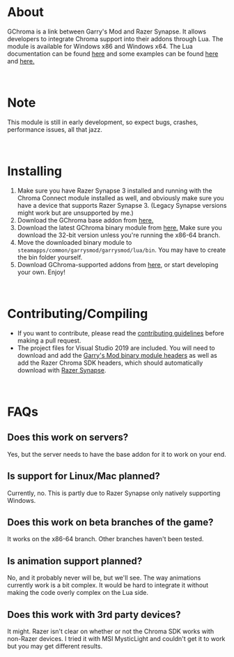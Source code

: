 # About
 GChroma is a link between Garry's Mod and Razer Synapse. It allows developers to integrate Chroma support into their addons through Lua. The module is available for Windows x86 and Windows x64. The Lua documentation can be found [here](https://github.com/LambdaGaming/GChroma/blob/main/doc.md) and some examples can be found [here](https://github.com/LambdaGaming/GChroma_Player_Module) and [here.](https://github.com/LambdaGaming/GChroma_Lua_Base)

&nbsp;

# Note
 This module is still in early development, so expect bugs, crashes, performance issues, all that jazz.

&nbsp;

# Installing
 1. Make sure you have Razer Synapse 3 installed and running with the Chroma Connect module installed as well, and obviously make sure you have a device that supports Razer Synapse 3. (Legacy Synapse versions might work but are unsupported by me.)
 2. Download the GChroma base addon from [here.]()
 3. Download the latest GChroma binary module from [here.](https://github.com/LambdaGaming/GChroma/releases) Make sure you download the 32-bit version unless you're running the x86-64 branch.
 4. Move the downloaded binary module to `steamapps/common/garrysmod/garrysmod/lua/bin`. You may have to create the bin folder yourself.
 5. Download GChroma-supported addons from [here](), or start developing your own. Enjoy!

&nbsp;

# Contributing/Compiling
- If you want to contribute, please read the [contributing guidelines](https://github.com/LambdaGaming/GChroma/blob/main/CONTRIBUTING.md) before making a pull request.
- The project files for Visual Studio 2019 are included. You will need to download and add the [Garry's Mod binary module headers](https://github.com/Facepunch/gmod-module-base/tree/development) as well as add the Razer Chroma SDK headers, which should automatically download with [Razer Synapse](https://www.razer.com/synapse-3).

&nbsp;

# FAQs
 ## Does this work on servers?
 Yes, but the server needs to have the base addon for it to work on your end.

 ## Is support for Linux/Mac planned?
 Currently, no. This is partly due to Razer Synapse only natively supporting Windows.

 ## Does this work on beta branches of the game?
 It works on the x86-64 branch. Other branches haven't been tested.

 ## Is animation support planned?
 No, and it probably never will be, but we'll see. The way animations currently work is a bit complex. It would be hard to integrate it without making the code overly complex on the Lua side.

 ## Does this work with 3rd party devices?
 It might. Razer isn't clear on whether or not the Chroma SDK works with non-Razer devices. I tried it with MSI MysticLight and couldn't get it to work but you may get different results.
